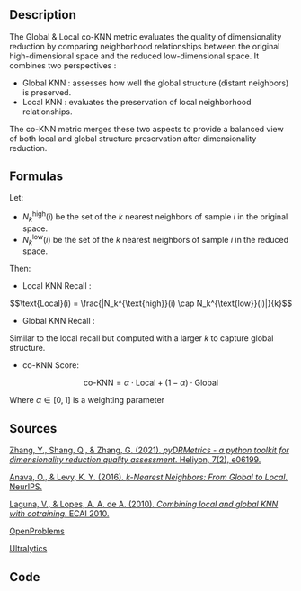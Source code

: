 #

## Description 


The Global & Local co-KNN metric evaluates the quality of dimensionality reduction by comparing neighborhood relationships between the original high-dimensional space and the reduced low-dimensional space. 
It combines two perspectives :
- Global KNN : assesses how well the global structure (distant neighbors) is preserved.
- Local KNN : evaluates the preservation of local neighborhood relationships.

The co-KNN metric merges these two aspects to provide a balanced view of both local and global structure preservation after dimensionality reduction.

## Formulas 

Let:
- $N_k^{\text{high}}(i)$ be the set of the $k$ nearest neighbors of sample $i$ in the original space.
- $N_k^{\text{low}}(i)$ be the set of the $k$ nearest neighbors of sample $i$ in the reduced space.

Then:
- Local KNN Recall :

$$\text{Local}(i) = \frac{|N_k^{\text{high}}(i) \cap N_k^{\text{low}}(i)|}{k}$$
 
- Global KNN Recall :

Similar to the local recall but computed with a larger $k$ to capture global structure.


- co-KNN Score:

$$\text{co-KNN} = \alpha \cdot \text{Local} + (1 - \alpha) \cdot \text{Global}$$

Where $\alpha \in [0, 1]$ is a weighting parameter

## Sources 

[Zhang, Y., Shang, Q., & Zhang, G. (2021). *pyDRMetrics - a python toolkit for dimensionality reduction quality assessment*. Heliyon, 7(2), e06199.](https://doi.org/10.1016/j.heliyon.2021.e06199)

[Anava, O., & Levy, K. Y. (2016). *k-Nearest Neighbors: From Global to Local*. NeurIPS.](https://papers.nips.cc/paper/6373-k-nearest-neighbors-from-global-to-local)

[Laguna, V., & Lopes, A. A. de A. (2010). *Combining local and global KNN with cotraining*. ECAI 2010.](https://doi.org/10.3233/978-1-60750-606-5-815)

[OpenProblems](https://openproblems.bio/results/dimensionality_reduction?version=v1.0.0)

[Ultralytics](https://www.ultralytics.com/glossary/k-nearest-neighbors-knn#:~:text=K%2DNearest%20Neighbors%20(KNN)%20is%20a%20fundamental%20algorithm%20in,for%20understanding%20instance%2Dbased%20learning.)

## Code
